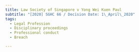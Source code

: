 ```yaml
---
title: Law Society of Singapore v Yong Wei Kuen Paul
subtitle: "[2020] SGHC 66 / Decision Date: 1\_April\_2020"
tags:
  - Legal Profession
  - Disciplinary proceedings
  - Professional conduct
  - Breach

---
```

